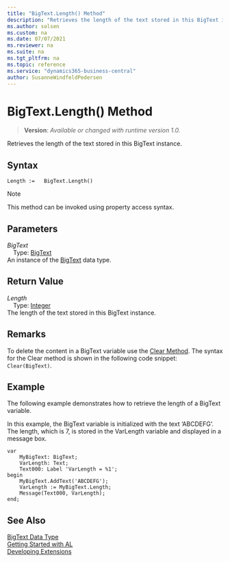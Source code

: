 ```yaml
---
title: "BigText.Length() Method"
description: "Retrieves the length of the text stored in this BigText instance."
ms.author: solsen
ms.custom: na
ms.date: 07/07/2021
ms.reviewer: na
ms.suite: na
ms.tgt_pltfrm: na
ms.topic: reference
ms.service: "dynamics365-business-central"
author: SusanneWindfeldPedersen
---
```

[//]: # (START>DO_NOT_EDIT)
[//]: # (IMPORTANT:Do not edit any of the content between here and the END>DO_NOT_EDIT.)
[//]: # (Any modifications should be made in the .xml files in the ModernDev repo.)
# BigText.Length() Method
> **Version**: _Available or changed with runtime version 1.0._

Retrieves the length of the text stored in this BigText instance.


## Syntax
```AL
Length :=   BigText.Length()
```
> [!NOTE]
> This method can be invoked using property access syntax.

## Parameters
*BigText*  
&emsp;Type: [BigText](bigtext-data-type.md)  
An instance of the [BigText](bigtext-data-type.md) data type.  

## Return Value
*Length*  
&emsp;Type: [Integer](../integer/integer-data-type.md)  
The length of the text stored in this BigText instance.


[//]: # (IMPORTANT: END>DO_NOT_EDIT)

## Remarks

To delete the content in a BigText variable use the [Clear Method](../../methods-auto/system/system-clear-joker-method.md). The syntax for the Clear method is shown in the following code snippet: `Clear(BigText)`.  
  
## Example

The following example demonstrates how to retrieve the length of a BigText variable.

In this example, the BigText variable is initialized with the text ‘ABCDEFG’. The length, which is 7, is stored in the VarLength variable and displayed in a message box.  
  
```al
var
    MyBigText: BigText;
    VarLength: Text;
    Text000: Label 'VarLength = %1';
begin
    MyBigText.AddText('ABCDEFG');  
    VarLength := MyBigText.Length;  
    Message(Text000, VarLength);  
end;
``` 
  
## See Also

[BigText Data Type](bigtext-data-type.md)  
[Getting Started with AL](../../devenv-get-started.md)  
[Developing Extensions](../../devenv-dev-overview.md)